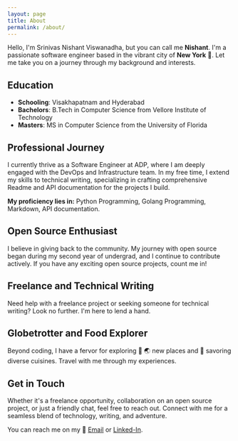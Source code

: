 ```yaml
---
layout: page
title: About
permalink: /about/
---
```


Hello, I'm Srinivas Nishant Viswanadha, but you can call me **Nishant**. I'm a passionate software engineer based in the vibrant city of **New York** 🗽. Let me take you on a journey through my background and interests.

## Education

- **Schooling**: Visakhapatnam and Hyderabad
- **Bachelors**: B.Tech in Computer Science from Vellore Institute of Technology
- **Masters**: MS in Computer Science from the University of Florida

## Professional Journey

I currently thrive as a Software Engineer at ADP, where I am deeply engaged with the DevOps and Infrastructure team. In my free time, I extend my skills to technical writing, specializing in crafting comprehensive Readme and API documentation for the projects I build.

**My proficiency lies in:**
Python Programming, Golang Programming, Markdown, API documentation.

## Open Source Enthusiast

I believe in giving back to the community. My journey with open source began during my second year of undergrad, and I continue to contribute actively. If you have any exciting open source projects, count me in!

## Freelance and Technical Writing

Need help with a freelance project or seeking someone for technical writing? Look no further. I'm here to lend a hand.

## Globetrotter and Food Explorer

Beyond coding, I have a fervor for exploring 🌆  🌏 new places and 🍔 savoring diverse cuisines. Travel with me through my experiences.

## Get in Touch

Whether it's a freelance opportunity, collaboration on an open source project, or just a friendly chat, feel free to reach out. Connect with me for a seamless blend of technology, writing, and adventure.

You can reach me on my 📨 [Email](nishantvishwanadha@gmail.com) or [Linked-In](https://www.linkedin.com/in/nishant-viswanadha/).
